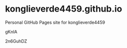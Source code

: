 # konglieverde4459.github.io
Personal GitHub Pages site for konglieverde4459


































































gKnlA

2n6GuhDZ
